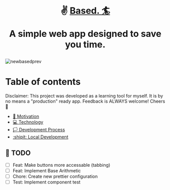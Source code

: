 # <p align="center" >:v: <a href="https://based-d0408.firebaseapp.com">Based. 🏄</a> <br><p align="center"> A simple web app designed to save you time.
</p></p>

![newbasedprev](https://user-images.githubusercontent.com/88360543/205536093-642753ca-fff4-43bd-b20b-f383e1a30e83.png)



# Table of contents

Disclaimer: This project was developed as a learning tool for myself. It is by no means a "production" ready app. Feedback is ALWAYS welcome! Cheers :beers:

- [:muscle: Motivation](https://github.com/r3mot/base-conversion-tsx/wiki/Motivation) <br>
- [:computer: Technology](https://github.com/r3mot/base-conversion-tsx/wiki/Technology) <br>
- [:white_flag: Development Process](https://github.com/r3mot/base-conversion-tsx/wiki/Development-Process)
- [:shipit: Local Development](https://github.com/r3mot/base-conversion-tsx/wiki/Local-Development)

<!-- SECTION -->
<a name="task"></a>

## :pushpin: TODO

- [ ] Feat: Make buttons more accessable (tabbing)
- [ ] Feat: Implement Base Arithmetic
- [ ] Chore: Create new prettier configuration
- [ ] Test: Implement component test
